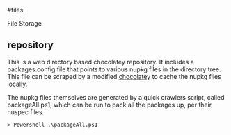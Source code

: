 #files

File Storage

## repository
This is a web directory based chocolatey repository. It includes a packages.config file that points to various nupkg files in the directory tree.
This file can be scraped by a modified [chocolatey](https://github.com/bennyhat/chocolatey) to cache the nupkg files locally.

The nupkg files themselves are generated by a quick crawlers script, called packageAll.ps1, which can be run to pack all the packages up, per their nuspec files.

```shell
> Powershell .\packageAll.ps1
```


